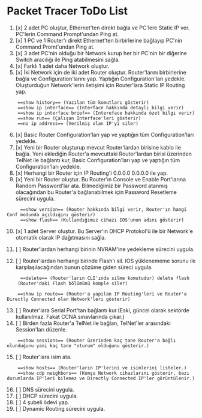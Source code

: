 # Packet Tracer ToDo List

1. [x] 2 adet PC oluştur, Ethernet'ten direkt bağla ve PC'lere Static IP ver. PC'lerin Command Prompt'undan Ping at.
2. [x]  1 PC ve 1 Router'ı direkt Ethernet'ten birbirlerine bağlayıp
    PC'nin Command Promt'undan Ping at.
3. [x] 3 adet PC'nin olduğu bir Network kurup her bir PC'nin bir
    diğerine Switch aracılığı ile Ping atabilmesini sağla.
4. [x] Farklı 1 adet daha Network oluştur.
5. [x] İki Network için de iki adet Router oluştur. Router'larını birbirlerine bağla ve
    Configuration'larını yap. Yaptığın Configuration'ları yedekle. Oluşturduğun Network'lerin iletişimi için Router'lara Static IP Routing yap.

```
    ==show history== (Yazılan tüm komutları gösterir)
    ==show ip interface== (Interface hakkında detaylı bilgi verir)
    ==show ip interface brief== (Intereface hakkında özet bilgi verir)
    ==show run== (Çalışan Interface'leri gösterir)
    ==no ip address== (Verilmiş olan IP'yi siler)
```


6. [x] Basic Router Configuration'ları yap ve yaptığın tüm Configuration'ları yedekle.
7. [x] Yeni bir Router oluşturup mevcut Router'lardan birisine kablo ile bağla. Yeni eklediğin Router'a mevcuttaki Router'lardan birisi üzerinden TelNet ile bağlantı kur, Basic Configuration'ları yap ve yaptığın tüm Configuration'ları yedekle.
8. [x] Herhangi bir Router için IP Routing'i 0.0.0.0 0.0.0.0 ile yap.
9. [x] Yeni bir Router oluştur. Bu Router'ın Console ve Enable Port'larına Random Password'lar ata. Bilmediğimiz bir Password atanmış olacağından bu Router'a bağlanabilmek için Password Resetleme sürecini uygula.

```
     ==show version== (Router hakkında bilgi verir, Router'ın hangi Conf modunda açıldığını gösterir)
     ==show flash== (Kullandığımız cihazı IOS'unun adını gösterir)
```

10. [x] 1 adet Server oluştur. Bu Server'ın DHCP Protokol'ü ile bir Network'e otomatik olarak IP dağıtmasını sağla.

11. [ ] Router'lardan herhangi birinin NVRAM'ine yedekleme sürecini uygula.
12. [ ] Router'lardan herhangi birinde Flash'ı sil. IOS yüklenememe sorunu ile karşılaşılacağından bunun çözüme giden süreci uygula.


```
     ==delete== (Router'ların CLI'ında silme komutudur) delete flash
    (Router'daki Flash bölümünü komple siler)
    
    ==show ip route== (Router'a yapılan IP Routing'leri ve Router'a Directly Connected olan Network'leri gösterir)    
```

13. [ ] Router'lara Serial Port'tan bağlantı kur.(Eski, güncel olarak sektörde kullanılmaz. Fakat CCNA sınavlarında çıkar.)
14. [ ] Birden fazla Router'a TelNet ile bağlan, TelNet'ler arasındaki Session'ları düzenle.


```
    ==show sessions== (Router üzerinden kaç tane Router'a bağlı olunduğunu yani kaç tane "oturum" olduğunu gösterir.)
```

15. [ ] Router'lara isim ata.

```
    ==show hosts== (Router'ların IP'lerini ve isimlerini listeler.)
    ==show cdp neighbors== (Komşu Network cihazlarını gösterir, bazı durumlarda IP'leri bilemez ve Directly Connected IP'ler görüntülenir.)
```

16. [ ] DNS sürecini uygula.
17. [ ] DHCP sürecini uygula.
18. [ ] 4 şubeli ödevi yap.
19. [ ] Dynamic Routing sürecini uygula.


